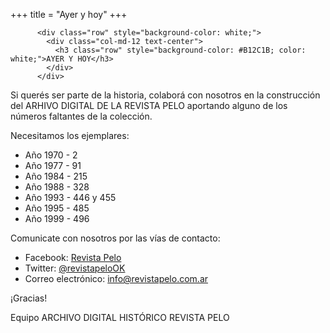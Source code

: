 +++
title = "Ayer y hoy"
+++

          <div class="row" style="background-color: white;">
            <div class="col-md-12 text-center">
              <h3 class="row" style="background-color: #B12C1B; color: white;">AYER Y HOY</h3>
            </div>
          </div>

Si querés ser parte de la historia, colaborá con nosotros en la construcción del ARHIVO DIGITAL DE LA REVISTA PELO aportando alguno de los números faltantes de la colección.

Necesitamos los ejemplares:

- Año 1970 - 2
- Año 1977 - 91
- Año 1984 - 215 
- Año 1988 - 328 
- Año 1993 - 446 y 455
- Año 1995 - 485
- Año 1999 - 496

Comunicate con nosotros por las vías de contacto:

- Facebook: [Revista Pelo](https://www.facebook.com/Revista-Pelo-723711337839915/)
- Twitter: [@revistapeloOK](https://twitter.com/RevistaPeloOK)
- Correo electrónico: <a href="mailto:info@revistapelo.com.ar">info@revistapelo.com.ar</a>

¡Gracias!

Equipo ARCHIVO DIGITAL HISTÓRICO REVISTA PELO
